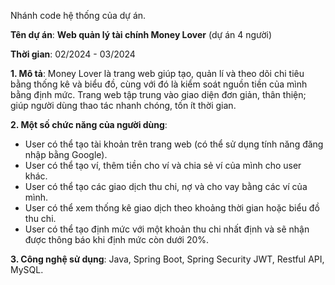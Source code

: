 Nhánh code hệ thống của dự án.

**Tên dự án**: **Web quản lý tài chính Money Lover** (dự án 4 người)

**Thời gian**: 02/2024 - 03/2024

**1. Mô tả**:
Money Lover là trang web giúp tạo, quản lí và theo dõi chi tiêu bằng
thống kê và biểu đồ, cùng với đó là kiểm soát nguồn tiền của mình
bằng định mức.
Trang web tập trung vào giao diện đơn giản, thân thiện; giúp người
dùng thao tác nhanh chóng, tốn ít thời gian.

**2. Một số chức năng của người dùng**:
- User có thể tạo tài khoản trên trang web (có thể sử dụng tính
năng đăng nhập bằng Google).
- User có thể tạo ví, thêm tiền cho ví và chia sẻ ví của mình cho
user khác.
- User có thể tạo các giao dịch thu chi, nợ và cho vay bằng các
ví của mình.
- User có thể xem thống kê giao dịch theo khoảng thời gian
hoặc biểu đồ thu chi.
- User có thể tạo định mức với một khoản thu chi nhất định và sẽ
nhận được thông báo khi định mức còn dưới 20%.

**3. Công nghệ sử dụng**:
Java, Spring Boot, Spring Security JWT, Restful API,
MySQL.
